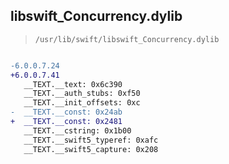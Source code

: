 ## libswift_Concurrency.dylib

> `/usr/lib/swift/libswift_Concurrency.dylib`

```diff

-6.0.0.7.24
+6.0.0.7.41
   __TEXT.__text: 0x6c390
   __TEXT.__auth_stubs: 0xf50
   __TEXT.__init_offsets: 0xc
-  __TEXT.__const: 0x24ab
+  __TEXT.__const: 0x2481
   __TEXT.__cstring: 0x1b00
   __TEXT.__swift5_typeref: 0xafc
   __TEXT.__swift5_capture: 0x208

```
